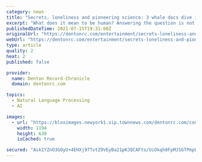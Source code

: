 ```yaml
---
category: news
title: "Secrets, loneliness and pioneering science: 3 whale docs dive into social structures, hold a mirror up to humanity"
excerpt: "What does it mean to be human? Answering the question is not as straightforward as it might appear. It’s something we’ve been asking ourselves for thousands of years. Poets, philosophers,"
publishedDateTime: 2021-07-15T19:31:00Z
originalUrl: "https://dentonrc.com/entertainment/secrets-loneliness-and-pioneering-science-3-whale-docs-dive-into-social-structures-hold-a-mirror/article_65b076d3-32c6-5a37-8587-9aa916f7f1db.html"
webUrl: "https://dentonrc.com/entertainment/secrets-loneliness-and-pioneering-science-3-whale-docs-dive-into-social-structures-hold-a-mirror/article_65b076d3-32c6-5a37-8587-9aa916f7f1db.html"
type: article
quality: 2
heat: 2
published: false

provider:
  name: Denton Record-Chronicle
  domain: dentonrc.com

topics:
  - Natural Language Processing
  - AI

images:
  - url: "https://bloximages.newyork1.vip.townnews.com/dentonrc.com/content/tncms/assets/v3/editorial/e/89/e89cbd76-2630-56b3-8c27-b32da61514c5/60f09d654b5f2.image.jpg?resize=1194%2C630"
    width: 1194
    height: 630
    isCached: true

secured: "Ask1YZnO3GOyU+4EHXj97TvtZ9VEyBa21pKJQCAFto/UiOkqh0FpMJSGTPmpUyG5V53mHHFqxZAIHxAoxZwLN7MJlRlakxxNhPfuI00Mzpi9XG70Ezh9AQ0KPpVMrsypWtd715aBVGpJUAHncf2kECLIhDmc1r8OuKc9BMxuDbVpmtsanNl3TF4I/tFmWRqZ1RWtMCm0PwB/udrYYQi3iXh4ZXXT5AIIkBiX/SFP5bgjePJwcrmssSULpI1KvI9cbdlZh3qoTn2kq3JVAZTTHUduDUztgFC3q/ueaWCS7qWNEcMyUq3lP4ONCw9EJCgv+tfDA3FQqtClMxgWA285KAmzHTKWxAtIw2RwGQBvJk4=;6IdKzwsxx2qV8lNqurtMXQ=="
---
```


